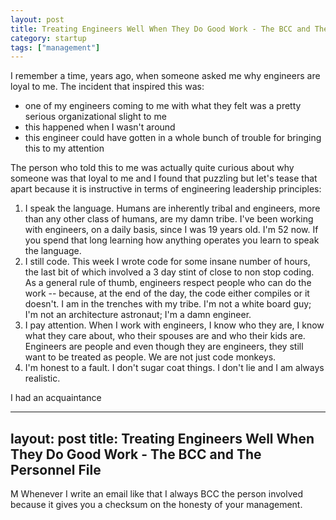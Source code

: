 ```yaml
---
layout: post
title: Treating Engineers Well When They Do Good Work - The BCC and The Personnel File 
category: startup
tags: ["management"]
---
```

I remember a time, years ago, when someone asked me why engineers are loyal to me.  The incident that inspired this was:

* one of my engineers coming to me with what they felt was a pretty serious organizational slight to me 
* this happened when I wasn't around 
* this engineer could have gotten in a whole bunch of trouble for bringing this to my attention

The person who told this to me was actually quite curious about why someone was that loyal to me and I found that puzzling but let's tease that apart because it is instructive in terms of engineering leadership principles:

1. I speak the language.  Humans are inherently tribal and engineers, more than any other class of humans, are my damn tribe.  I've been working with engineers, on a daily basis, since I was 19 years old.  I'm 52 now.  If you spend that long learning how anything operates you learn to speak the language.
2. I still code.  This week I wrote code for some insane number of hours, the last bit of which involved a 3 day stint of close to non stop coding.  As a general rule of thumb, engineers respect people who can do the work -- because, at the end of the day, the code either compiles or it doesn't.  I am in the trenches with my tribe.  I'm not a white board guy; I'm not an architecture astronaut; I'm a damn engineer.
3. I pay attention.  When I work with engineers, I know who they are, I know what they care about, who their spouses are and who their kids are.  Engineers are people and even though they are engineers, they still want to be treated as people.  We are not just code monkeys.
4. I'm honest to a fault.  I don't sugar coat things.  I don't lie and I am always realistic.


I had an acquaintance 

---
layout: post
title: Treating Engineers Well When They Do Good Work - The BCC and The Personnel File 
---


M
Whenever I write an email like that I always BCC the person involved because it gives you a checksum on the honesty of your management.

